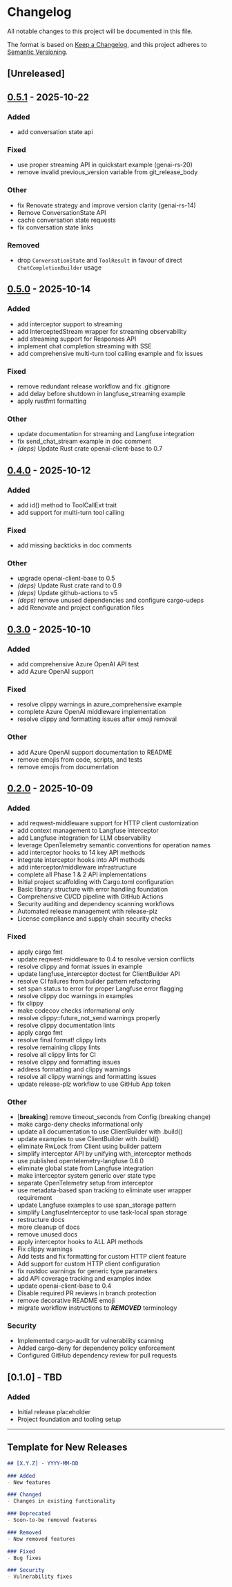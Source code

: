 # Changelog

All notable changes to this project will be documented in this file.

The format is based on [Keep a Changelog](https://keepachangelog.com/en/1.0.0/),
and this project adheres to [Semantic Versioning](https://semver.org/spec/v2.0.0.html).

## [Unreleased]

## [0.5.1](https://github.com/genai-rs/openai-ergonomic/compare/v0.5.0...v0.5.1) - 2025-10-22

### Added

- add conversation state api

### Fixed

- use proper streaming API in quickstart example (genai-rs-20)
- remove invalid previous_version variable from git_release_body

### Other

- fix Renovate strategy and improve version clarity (genai-rs-14)
- Remove ConversationState API
- cache conversation state requests
- fix conversation state links

### Removed

- drop `ConversationState` and `ToolResult` in favour of direct `ChatCompletionBuilder` usage

## [0.5.0](https://github.com/genai-rs/openai-ergonomic/compare/v0.4.0...v0.5.0) - 2025-10-14

### Added

- add interceptor support to streaming
- add InterceptedStream wrapper for streaming observability
- add streaming support for Responses API
- implement chat completion streaming with SSE
- add comprehensive multi-turn tool calling example and fix issues

### Fixed

- remove redundant release workflow and fix .gitignore
- add delay before shutdown in langfuse_streaming example
- apply rustfmt formatting

### Other

- update documentation for streaming and Langfuse integration
- fix send_chat_stream example in doc comment
- *(deps)* Update Rust crate openai-client-base to 0.7

## [0.4.0](https://github.com/genai-rs/openai-ergonomic/compare/v0.3.0...v0.4.0) - 2025-10-12

### Added

- add id() method to ToolCallExt trait
- add support for multi-turn tool calling

### Fixed

- add missing backticks in doc comments

### Other

- upgrade openai-client-base to 0.5
- *(deps)* Update Rust crate rand to 0.9
- *(deps)* Update github-actions to v5
- *(deps)* remove unused dependencies and configure cargo-udeps
- add Renovate and project configuration files

## [0.3.0](https://github.com/genai-rs/openai-ergonomic/compare/v0.2.0...v0.3.0) - 2025-10-10

### Added

- add comprehensive Azure OpenAI API test
- add Azure OpenAI support

### Fixed

- resolve clippy warnings in azure_comprehensive example
- complete Azure OpenAI middleware implementation
- resolve clippy and formatting issues after emoji removal

### Other

- add Azure OpenAI support documentation to README
- remove emojis from code, scripts, and tests
- remove emojis from documentation

## [0.2.0](https://github.com/genai-rs/openai-ergonomic/compare/v0.1.0...v0.2.0) - 2025-10-09

### Added

- add reqwest-middleware support for HTTP client customization
- add context management to Langfuse interceptor
- add Langfuse integration for LLM observability
- leverage OpenTelemetry semantic conventions for operation names
- add interceptor hooks to 14 key API methods
- integrate interceptor hooks into API methods
- add interceptor/middleware infrastructure
- complete all Phase 1 & 2 API implementations
- Initial project scaffolding with Cargo.toml configuration
- Basic library structure with error handling foundation
- Comprehensive CI/CD pipeline with GitHub Actions
- Security auditing and dependency scanning workflows
- Automated release management with release-plz
- License compliance and supply chain security checks

### Fixed

- apply cargo fmt
- update reqwest-middleware to 0.4 to resolve version conflicts
- resolve clippy and format issues in example
- update langfuse_interceptor doctest for ClientBuilder API
- resolve CI failures from builder pattern refactoring
- set span status to error for proper Langfuse error flagging
- resolve clippy doc warnings in examples
- fix clippy
- make codecov checks informational only
- resolve clippy::future_not_send warnings properly
- resolve clippy documentation lints
- apply cargo fmt
- resolve final format! clippy lints
- resolve remaining clippy lints
- resolve all clippy lints for CI
- resolve clippy and formatting issues
- address formatting and clippy warnings
- resolve all clippy warnings and formatting issues
- update release-plz workflow to use GitHub App token

### Other

- [**breaking**] remove timeout_seconds from Config (breaking change)
- make cargo-deny checks informational only
- update all documentation to use ClientBuilder with .build()
- update examples to use ClientBuilder with .build()
- eliminate RwLock from Client using builder pattern
- simplify interceptor API by unifying with_interceptor methods
- use published opentelemetry-langfuse 0.6.0
- eliminate global state from Langfuse integration
- make interceptor system generic over state type
- separate OpenTelemetry setup from interceptor
- use metadata-based span tracking to eliminate user wrapper requirement
- update Langfuse examples to use span_storage pattern
- simplify LangfuseInterceptor to use task-local span storage
- restructure docs
- more cleanup of docs
- remove unused docs
- apply interceptor hooks to ALL API methods
- Fix clippy warnings
- Add tests and fix formatting for custom HTTP client feature
- Add support for custom HTTP client configuration
- fix rustdoc warnings for generic type parameters
- add API coverage tracking and examples index
- update openai-client-base to 0.4
- Disable required PR reviews in branch protection
- remove decorative README emoji
- migrate workflow instructions to ***REMOVED*** terminology

### Security

- Implemented cargo-audit for vulnerability scanning
- Added cargo-deny for dependency policy enforcement
- Configured GitHub dependency review for pull requests

## [0.1.0] - TBD

### Added
- Initial release placeholder
- Project foundation and tooling setup

---

## Template for New Releases

```markdown
## [X.Y.Z] - YYYY-MM-DD

### Added
- New features

### Changed
- Changes in existing functionality

### Deprecated
- Soon-to-be removed features

### Removed
- Now removed features

### Fixed
- Bug fixes

### Security
- Vulnerability fixes
```
